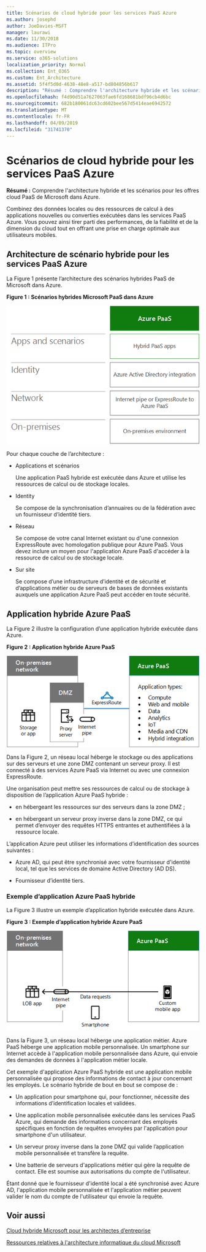 ```yaml
---
title: Scénarios de cloud hybride pour les services PaaS Azure
ms.author: josephd
author: JoeDavies-MSFT
manager: laurawi
ms.date: 11/30/2018
ms.audience: ITPro
ms.topic: overview
ms.service: o365-solutions
localization_priority: Normal
ms.collection: Ent_O365
ms.custom: Ent_Architecture
ms.assetid: 5f4f5d0d-4638-48e8-a517-bd804856b617
description: "Résumé : Comprendre l'architecture hybride et les scénarios pour les offres cloud PaaS de Microsoft dans Azure."
ms.openlocfilehash: f4d90d51a7627063fae6fd168681bdf96cb4d6bc
ms.sourcegitcommit: 682b180061dc63cd602bee567d5414eae6942572
ms.translationtype: MT
ms.contentlocale: fr-FR
ms.lasthandoff: 04/09/2019
ms.locfileid: "31741370"
---
```

# <a name="hybrid-cloud-scenarios-for-azure-paas"></a>Scénarios de cloud hybride pour les services PaaS Azure

 **Résumé :** Comprendre l'architecture hybride et les scénarios pour les offres cloud PaaS de Microsoft dans Azure.
  
Combinez des données locales ou des ressources de calcul à des applications nouvelles ou converties exécutées dans les services PaaS Azure. Vous pouvez ainsi tirer parti des performances, de la fiabilité et de la dimension du cloud tout en offrant une prise en charge optimale aux utilisateurs mobiles. 
  
## <a name="azure-paas-hybrid-scenario-architecture"></a>Architecture de scénario hybride pour les services PaaS Azure

La Figure 1 présente l’architecture des scénarios hybrides PaaS de Microsoft dans Azure.
  
**Figure 1 : Scénarios hybrides Microsoft PaaS dans Azure**

![Scénarios hybrides Microsoft PaaS dans Azure](media/Hybrid-Poster/Hybrid-Cloud-Stack-PaaS.png)
  
Pour chaque couche de l’architecture :
  
- Applications et scénarios
    
    Une application PaaS hybride est exécutée dans Azure et utilise les ressources de calcul ou de stockage locales.
    
- Identity
    
    Se compose de la synchronisation d’annuaires ou de la fédération avec un fournisseur d’identité tiers.
    
- Réseau
    
    Se compose de votre canal Internet existant ou d'une connexion ExpressRoute avec homologation publique pour Azure PaaS. Vous devez inclure un moyen pour l'application Azure PaaS d'accéder à la ressource de calcul ou de stockage locale.
    
- Sur site
    
    Se compose d’une infrastructure d’identité et de sécurité et d’applications métier ou de serveurs de bases de données existants auxquels une application Azure PaaS peut accéder en toute sécurité.
    
## <a name="azure-paas-hybrid-application"></a>Application hybride Azure PaaS

La Figure 2 illustre la configuration d’une application hybride exécutée dans Azure.
  
**Figure 2 : Application hybride Azure PaaS**

![Application hybride Azure PaaS](media/Hybrid-Poster/Hybrid-Cloud-Stack-PaaS-Apps.png)
  
Dans la Figure 2, un réseau local héberge le stockage ou des applications sur des serveurs et une zone DMZ contenant un serveur proxy. Il est connecté à des services Azure PaaS via Internet ou avec une connexion ExpressRoute.
  
Une organisation peut mettre ses ressources de calcul ou de stockage à disposition de l’application Azure PaaS hybride :
  
- en hébergeant les ressources sur des serveurs dans la zone DMZ ;
    
- en hébergeant un serveur proxy inverse dans la zone DMZ, ce qui permet d’envoyer des requêtes HTTPS entrantes et authentifiées à la ressource locale.
    
L’application Azure peut utiliser les informations d’identification des sources suivantes :
  
- Azure AD, qui peut être synchronisé avec votre fournisseur d'identité local, tel que les services de domaine Active Directory (AD DS).
    
- Fournisseur d’identité tiers.
    
### <a name="example-azure-paas-hybrid-application"></a>Exemple d’application Azure PaaS hybride

La Figure 3 illustre un exemple d’application hybride exécutée dans Azure.
  
**Figure 3 : Exemple d’application hybride Azure PaaS**

![Exemple d’application hybride Azure PaaS](media/Hybrid-Poster/Hybrid-Cloud-Stack-PaaS-Apps-Ex.png)
  
Dans la Figure 3, un réseau local héberge une application métier. Azure PaaS héberge une application mobile personnalisée. Un smartphone sur Internet accède à l'application mobile personnalisée dans Azure, qui envoie des demandes de données à l'application métier locale.
  
Cet exemple d'application Azure PaaS hybride est une application mobile personnalisée qui propose des informations de contact à jour concernant les employés. Le scénario hybride de bout en bout se compose de :
  
- Un application pour smartphone qui, pour fonctionner, nécessite des informations d’identification locales et validées.
    
- Une application mobile personnalisée exécutée dans les services PaaS Azure, qui demande des informations concernant des employés spécifiques en fonction de requêtes envoyées par l'application pour smartphone d'un utilisateur.
    
- Un serveur proxy inverse dans la zone DMZ qui valide l’application mobile personnalisée et transfère la requête.
    
- Une batterie de serveurs d'applications métier qui gère la requête de contact. Elle est soumise aux autorisations du compte de l'utilisateur.
    
Étant donné que le fournisseur d'identité local a été synchronisé avec Azure AD, l'application mobile personnalisée et l'application métier peuvent valider le nom du compte de l'utilisateur qui envoie la requête.
  
## <a name="see-also"></a>Voir aussi

[Cloud hybride Microsoft pour les architectes d’entreprise](microsoft-hybrid-cloud-for-enterprise-architects.md)
  
[Ressources relatives à l'architecture informatique du cloud Microsoft](microsoft-cloud-it-architecture-resources.md)

